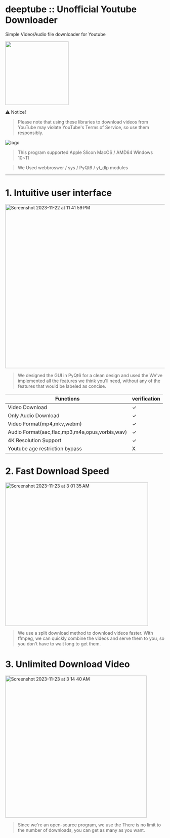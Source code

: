 # deeptube :: Unofficial Youtube Downloader
Simple Video/Audio file downloader for Youtube

<img width="200" src="https://github.com/59rice/Deeptube/assets/101755125/25909530-073d-435b-ab41-69781298e77f">



⚠ Notice!
> Please note that using these libraries to download videos from YouTube may violate YouTube's Terms of Service, so use them responsibly.

![logo](https://github.com/59rice/Deeptube/assets/101755125/0699285f-b01b-45da-9e13-a57f54381e3f)

> This program supported Apple Slicon MacOS / AMD64 Windows 10~11

> We Used webbroswer / sys / PyQt6 / yt_dlp modules

----------------------------------------------



# 1. Intuitive user interface

<img width="516" alt="Screenshot 2023-11-22 at 11 41 59 PM" src="https://github.com/59rice/Deeptube/assets/101755125/15ee5ff7-5103-4e44-9893-fdae785f1b46">

> We designed the GUI in PyQt6 for a clean design and used the
We've implemented all the features we think you'll need, without any of the features that would be labeled as concise.

|Functions|verification
|------|---
|Video Download| ✓
|Only Audio Download| ✓
|Video Format(mp4,mkv,webm)| ✓
|Audio Format(aac,flac,mp3,m4a,opus,vorbis,wav)| ✓
|4K Resolution Support | ✓
|Youtube age restriction bypass | X



# 2. Fast Download Speed

<img width="451" alt="Screenshot 2023-11-23 at 3 01 35 AM" src="https://github.com/59rice/Deeptube/assets/101755125/e9435a5a-9fb5-4c09-b440-34a8a006b302">


> We use a split download method to download videos faster.
With ffmpeg, we can quickly combine the videos and serve them to you, so you don't have to wait long to get them.


# 3. Unlimited Download Video 

<img width="447" alt="Screenshot 2023-11-23 at 3 14 40 AM" src="https://github.com/59rice/Deeptube/assets/101755125/dddd1207-6999-4719-a8b2-40470db393fd">


> Since we're an open-source program, we use the
There is no limit to the number of downloads, you can get as many as you want.
